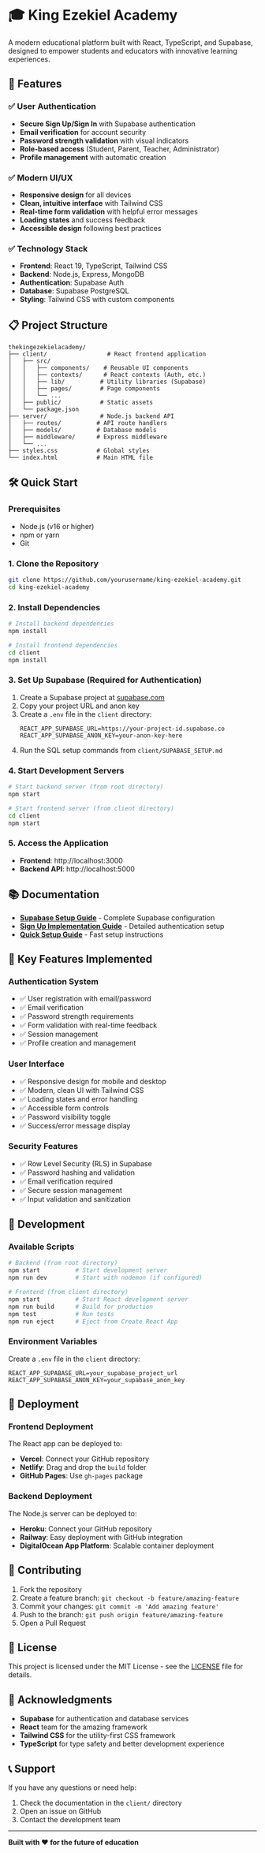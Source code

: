 # 🎓 King Ezekiel Academy

A modern educational platform built with React, TypeScript, and Supabase, designed to empower students and educators with innovative learning experiences.

## 🚀 Features

### ✅ User Authentication
- **Secure Sign Up/Sign In** with Supabase authentication
- **Email verification** for account security
- **Password strength validation** with visual indicators
- **Role-based access** (Student, Parent, Teacher, Administrator)
- **Profile management** with automatic creation

### ✅ Modern UI/UX
- **Responsive design** for all devices
- **Clean, intuitive interface** with Tailwind CSS
- **Real-time form validation** with helpful error messages
- **Loading states** and success feedback
- **Accessible design** following best practices

### ✅ Technology Stack
- **Frontend**: React 19, TypeScript, Tailwind CSS
- **Backend**: Node.js, Express, MongoDB
- **Authentication**: Supabase Auth
- **Database**: Supabase PostgreSQL
- **Styling**: Tailwind CSS with custom components

## 📋 Project Structure

```
thekingezekielacademy/
├── client/                 # React frontend application
│   ├── src/
│   │   ├── components/    # Reusable UI components
│   │   ├── contexts/      # React contexts (Auth, etc.)
│   │   ├── lib/          # Utility libraries (Supabase)
│   │   ├── pages/        # Page components
│   │   └── ...
│   ├── public/           # Static assets
│   └── package.json
├── server/               # Node.js backend API
│   ├── routes/          # API route handlers
│   ├── models/          # Database models
│   ├── middleware/      # Express middleware
│   └── ...
├── styles.css           # Global styles
└── index.html           # Main HTML file
```

## 🛠️ Quick Start

### Prerequisites
- Node.js (v16 or higher)
- npm or yarn
- Git

### 1. Clone the Repository
```bash
git clone https://github.com/yourusername/king-ezekiel-academy.git
cd king-ezekiel-academy
```

### 2. Install Dependencies
```bash
# Install backend dependencies
npm install

# Install frontend dependencies
cd client
npm install
```

### 3. Set Up Supabase (Required for Authentication)
1. Create a Supabase project at [supabase.com](https://supabase.com)
2. Copy your project URL and anon key
3. Create a `.env` file in the `client` directory:
   ```env
   REACT_APP_SUPABASE_URL=https://your-project-id.supabase.co
   REACT_APP_SUPABASE_ANON_KEY=your-anon-key-here
   ```
4. Run the SQL setup commands from `client/SUPABASE_SETUP.md`

### 4. Start Development Servers
```bash
# Start backend server (from root directory)
npm start

# Start frontend server (from client directory)
cd client
npm start
```

### 5. Access the Application
- **Frontend**: http://localhost:3000
- **Backend API**: http://localhost:5000

## 📚 Documentation

- **[Supabase Setup Guide](client/SUPABASE_SETUP.md)** - Complete Supabase configuration
- **[Sign Up Implementation Guide](client/SIGNUP_GUIDE.md)** - Detailed authentication setup
- **[Quick Setup Guide](client/QUICK_SETUP.md)** - Fast setup instructions

## 🎯 Key Features Implemented

### Authentication System
- ✅ User registration with email/password
- ✅ Email verification
- ✅ Password strength requirements
- ✅ Form validation with real-time feedback
- ✅ Session management
- ✅ Profile creation and management

### User Interface
- ✅ Responsive design for mobile and desktop
- ✅ Modern, clean UI with Tailwind CSS
- ✅ Loading states and error handling
- ✅ Accessible form controls
- ✅ Password visibility toggle
- ✅ Success/error message display

### Security Features
- ✅ Row Level Security (RLS) in Supabase
- ✅ Password hashing and validation
- ✅ Email verification required
- ✅ Secure session management
- ✅ Input validation and sanitization

## 🔧 Development

### Available Scripts
```bash
# Backend (from root directory)
npm start          # Start development server
npm run dev        # Start with nodemon (if configured)

# Frontend (from client directory)
npm start          # Start React development server
npm run build      # Build for production
npm test           # Run tests
npm run eject      # Eject from Create React App
```

### Environment Variables
Create a `.env` file in the `client` directory:
```env
REACT_APP_SUPABASE_URL=your_supabase_project_url
REACT_APP_SUPABASE_ANON_KEY=your_supabase_anon_key
```

## 🚀 Deployment

### Frontend Deployment
The React app can be deployed to:
- **Vercel**: Connect your GitHub repository
- **Netlify**: Drag and drop the `build` folder
- **GitHub Pages**: Use `gh-pages` package

### Backend Deployment
The Node.js server can be deployed to:
- **Heroku**: Connect your GitHub repository
- **Railway**: Easy deployment with GitHub integration
- **DigitalOcean App Platform**: Scalable container deployment

## 🤝 Contributing

1. Fork the repository
2. Create a feature branch: `git checkout -b feature/amazing-feature`
3. Commit your changes: `git commit -m 'Add amazing feature'`
4. Push to the branch: `git push origin feature/amazing-feature`
5. Open a Pull Request

## 📝 License

This project is licensed under the MIT License - see the [LICENSE](LICENSE) file for details.

## 🙏 Acknowledgments

- **Supabase** for authentication and database services
- **React** team for the amazing framework
- **Tailwind CSS** for the utility-first CSS framework
- **TypeScript** for type safety and better development experience

## 📞 Support

If you have any questions or need help:
1. Check the documentation in the `client/` directory
2. Open an issue on GitHub
3. Contact the development team

---

**Built with ❤️ for the future of education** 